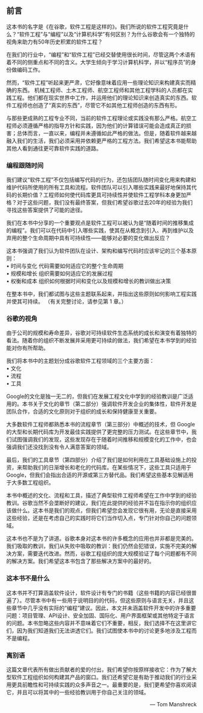 ## 前言

这本书的名字是《在谷歌，软件工程是这样的》。我们所说的软件工程究竟是什么？“软件工程”与“编程”以及“计算机科学”有何区别？为什么谷歌会有一个独特的视角来助力有50年历史积累的软件工程？  

在我们的行业中，“编程”和“软件工程”已经交替使用很长时间，尽管这两个术语有着不同的侧重点和不同的含义。大学生倾向于学习计算机科学，并以“程序员”的身份做编码工作。

然而，“软件工程”听起来更严肃，它好像意味着应用一些理论知识来构建真实而精确的东西。 机械工程师、土木工程师、航空工程师和其他工程学科的人员都在实践工程。他们都在现实世界中工作，并运用他们的理论知识来创造真实的东西。软件工程师也创造了“真实的东西”，尽管它不如其他工程师创造的东西有形。

与那些更成熟的工程专业不同，当前的软件工程理论或实践没有那么严格。航空工程师必须遵循严格的指导方针和实践，因为他们的计算错误可能会造成真正的损害；总体而言，一直以来，编程并未遵循如此严格的做法。但是，随着软件越来越融入我们的生活，我们必须采用并依赖更严格的工程方法。我们希望这本书能帮助其他人看到通往更可靠软件实践的道路。

### 编程跟随时间  

我们建议“软件工程”不仅包括编写代码的行为，还包括团队随时间变化用来构建和维护代码所使用的所有工具和流程。软件团队可以引入哪些实践来最好地保持其代码的长期价值？工程师如何使代码库更具可持续性并使软件工程学科本身更加严格？对于这些问题，我们没有最终答案，但我们希望谷歌过去20年的经验为我们寻找这些答案提供了可能的途径。    

我们在本书中分享的一个重要观点是软件工程可以被认为是“随着时间的推移集成的编程”。我们可以在代码中引入哪些实践，使其在从概念到引入、再到维护以及弃用的整个生命周期中具有可持续性——能够对必要的变化做出反应？   

这本书强调了我们认为软件团队在设计、架构和编写代码时应该牢记的三个基本原则：    
• 时间与变化 
    代码需要如何适应它的整个生命周期  
• 规模和增长 
    组织需要如何适应它的发展过程  
• 权衡和成本 
    组织如何根据时间和变化以及规模和增长的教训做出决策  

在整本书中，我们都试图与这些主题联系起来，并指出这些原则如何影响工程实践并使其可持续。 （有关完整讨论，请参见第 1 章。）

### 谷歌的视角  
由于公司的规模和寿命差异，谷歌对可持续软件生态系统的成长和演变有着独特的看法。随着你的组织不断发展并采用更可持续的做法，我们希望在本书学到的经验能对你有所帮助。  

我们将本书中的主题划分成谷歌软件工程领域的三个主要方面：  
• 文化  
• 流程  
• 工具  

Google的文化是独一无二的，但我们在发展工程文化中学到的经验教训是广泛适用的。本书关于文化的章节（第二部分）强调软件开发企业的集体性，软件开发是团队合作，合适的文化原则对于组织的成长和保持健康至关重要。  

大多数软件工程师都熟悉本书的流程章节（第三部分）中概述的技术，但 Google的大型和长期代码库为开发最佳实践提供了更完整的压力测试。在这些章节中，我们试图强调我们的发现，这些发现存在于随着时间推移和规模变化的工作中，也会强调我们还没找到没有令人满意答案的领域。    

最后，我们的工具章节（第四部分）介绍了我们是如何利用在工具基础设施上的投资，来帮助我们的日渐增长和老化的代码库。在某些情况下，这些工具只适用于Google，但我们会指出合适的开源或第三方替代品。我们希望这些基本见解适用于大多数工程组织。    

本书中概述的文化、流程和工具，描述了典型软件工程师希望在工作中学到的经验教训。谷歌当然不会垄断好的建议，我们在此提供的经验并不旨在指示你的组织应该做什么。这本书是我们的观点，但我们希望您会发现它很有用，无论是直接采用这些经验，还是在考虑自己的实践时将它们当作切入点，专门针对你自己的问题领域。  

这本书也不是为了讲道。谷歌本身对这本书的许多概念的应用也并非都是完美的。我们吸取的教训，我们从失败中吸取的教训：我们仍然会犯错误，实施不完美的解决方案，需要迭代改进。然而，谷歌工程组织的庞大规模验证了每个问题都有不同的解决方案。我们希望这本书包含了那些解决方案中的最好的。  


### 这本书不是什么
这本书并不打算涵盖软件设计，软件设计有专门的书籍（这些书籍的内容已经很普遍了）。尽管本书中有一些用于说明目的的代码，但这些原则与语言无关，并且这些章节中几乎没有实际的“编程”建议。因此，本文并未涵盖软件开发中的许多重要问题：项目管理、API设计、安全加固、国际化、用户界面框架或其他特定于语言的问题。本书忽略这些内容并不意味着它们不重要，相反，我们选择不在这里讲它们，因为我们知道我们无法讲透它们。我们试图使本书中的讨论更多地涉及工程而不是编程。    

### 离别语  
这篇文章代表所有做出贡献者的爱的付出，我们希望你按原样接收它：作为了解大型软件工程组织如何构建其产品的窗口。我们还希望它是有助于推动我们的行业采用更具前瞻性和可持续实践的众多声音之一。最重要的是，我们更希望你喜欢阅读它，并且可以将其中的一些经验教训用于你自己关注的领域。  
<p align="right">— Tom Manshreck</p>







